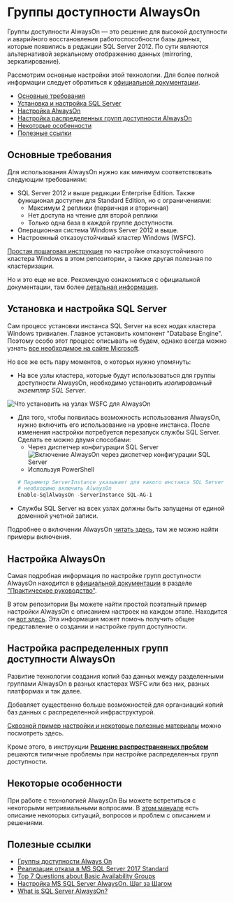 # Группы доступности AlwaysOn

Группы доступности AlwaysOn — это решение для высокой доступности и аварийного восстановления работоспособности базы данных, которые появились в редакции SQL Server 2012. По сути являются альтернативой зеркальному отображению данных (mirroring, зеркалирование).

Рассмотрим основные настройки этой технологии. Для более полной информации следует обратиться к [официальной документации](https://docs.microsoft.com/ru-ru/sql/database-engine/availability-groups/windows/always-on-availability-groups-sql-server?view=sql-server-2017).

- [Основные требования](#основные-требования)
- [Установка и настройка SQL Server](#установка-и-настройка-sql-server)
- [Настройка AlwaysOn](#настройка-alwayson)
- [Настройка распределенных групп доступности AlwaysOn](#настройка-распределенных-групп-доступности-alwayson)
- [Некоторые особенности](#некоторые-особенности)
- [Полезные ссылки](#полезные-ссылки)

## Основные требования

Для использования AlwaysOn нужно как минимум соответствовать следующим требованиям:
- SQL Server 2012 и выше редакции Enterprise Edition. Также функционал доступен для Standard Edition, но с ограничениями:
    * Максимум 2 реплики (первичная и вторичная)
    * Нет доступа на чтение для второй реплики
    * Только одна база в каждой группе доступности.
- Операционная система Windows Server 2012 и выше.
- Настроенный отказоустойчивый кластер Windows (WSFC).

[Простая пошаговая инструкция](../Windows%20Server%20Failover%20Cluster) по настройке отказоустойчивого кластера Windows в этом репозитории, а также другая полезная по кластеризации.

Но и это еще не все. Рекомендую ознакомиться с официальной документации, там более [детальная информация](https://docs.microsoft.com/ru-ru/sql/database-engine/availability-groups/windows/prereqs-restrictions-recommendations-always-on-availability?view=sql-server-2017).

## Установка и настройка SQL Server

Сам процесс установки инстанса SQL Server на всех нодах кластера Windows тривиален. Главное установить компонент "Database Engine". Поэтому особо этот процесс описывать не будем, однако всегда можно узнать [все необходимое на сайте Microsoft](https://docs.microsoft.com/ru-ru/sql/database-engine/install-windows/install-sql-server?view=sql-server-2017).

Но все же есть пару моментов, о которых нужно упомянуть:
- На все узлы кластера, которые будут использоваться для группы доступности AlwaysOn, необходимо установить *изолированный экземпляр SQL Server*.

![Что установить на узлах WSFC для AlwaysOn](media/Установка%20инстанса%20(не%20кластер%20SQL).PNG)

- Для того, чтобы появилась возможность использования AlwaysOn, нужно включить его использование на уровне инстанса. После изменения настройки потребуется перезапуск службы SQL Server. Сделать ее можно двумя способами:
    * Через диспетчер конфигурации SQL Server
    ![Включение AlwaysOn через диспетчер конфигурации SQL Server](media/Включение%20AlwaysOn%20через%20диспетчер%20конфигурации%20SQL%20Server.PNG)
    * Используя PowerShell
    ```PowerShell
    # Параметр ServerInstance указывает для какого инстанса SQL Server
    # необходимо включить AlwaysOn
    Enable-SqlAlwaysOn -ServerInstance SQL-AG-1
    ```
- Службы SQL Server на всех узлах должны быть запущены от единой доменной учетной записи.

Подробнее о включении AlwaysOn [читать здесь](https://docs.microsoft.com/ru-ru/sql/database-engine/availability-groups/windows/enable-and-disable-always-on-availability-groups-sql-server?view=sql-server-2017), там же можно найти примеры включения.

## Настройка AlwaysOn

Самая подробная информация по настройке групп доступности AlwaysOn находится в [официальной документации](https://docs.microsoft.com/ru-ru/sql/database-engine/availability-groups/windows/overview-of-always-on-availability-groups-sql-server?view=sql-server-2017) в разделе ["Практическое руководство"](https://docs.microsoft.com/ru-ru/sql/database-engine/availability-groups/windows/administration-of-an-availability-group-sql-server?view=sql-server-2017).

В этом репозитории Вы можете найти простой поэтапный пример настройки AlwaysOn с описанием настроек на каждом этапе. Находится он [вот здесь](Настройка%20группы%20доступности%20AlwaysOn.md). Эта информация может помочь получить общее представление о создании и настройке групп доступности.

## Настройка распределенных групп доступности AlwaysOn

Развитие технологии создания копий баз данных между разделенными группами AlwaysOn в разных кластерах WSFC или без них, разных платформах и так далее.

Добавляет существенно больше возможностей для органзиаций копий баз данных с распределенной инфраструктурой.

[Сквозной пример настройки и некоторые полезные материалы](./%D0%9D%D0%B0%D1%81%D1%82%D1%80%D0%BE%D0%B9%D0%BA%D0%B0%20%D1%80%D0%B0%D1%81%D0%BF%D1%80%D0%B5%D0%B4%D0%B5%D0%BB%D0%B5%D0%BD%D0%BD%D1%8B%D1%85%20%D0%B3%D1%80%D1%83%D0%BF%D0%BF%20%D0%B4%D0%BE%D1%81%D1%82%D1%83%D0%BF%D0%BD%D0%BE%D1%81%D1%82%D0%B8%20AlwaysOn.md) можно посмотреть здесь.

Кроме этого, в инструкции **[Решение распространенных проблем](./%D0%A0%D0%B5%D1%88%D0%B5%D0%BD%D0%B8%D0%B5%20%D1%80%D0%B0%D1%81%D0%BF%D1%80%D0%BE%D1%81%D1%82%D1%80%D0%B0%D0%BD%D0%B5%D0%BD%D0%BD%D1%8B%D1%85%20%D0%BF%D1%80%D0%BE%D0%B1%D0%BB%D0%B5%D0%BC%20%D1%80%D0%B0%D1%81%D0%BF%D1%80%D0%B5%D0%B4%D0%B5%D0%BB%D0%B5%D0%BD%D0%BD%D1%8B%D1%85%20%D0%B3%D1%80%D1%83%D0%BF%D0%BF%20%D0%B4%D0%BE%D1%81%D1%82%D1%83%D0%BF%D0%BD%D0%BE%D1%81%D1%82%D0%B8%20AlwaysOn.md)** решаются типичные проблемы при настройке распределенных групп доступности.

## Некоторые особенности

При работе с технологией AlwaysOn Вы можете встретиться с некоторыми нетривиальными вопросами. В [этом мануале](Некоторые%20особенности%20при%20работе%20с%20AlwaysOn.md) есть описание некоторых ситуаций, вопросов и проблем с описанием и решениями.

## Полезные ссылки

- [Группы доступности Always On](https://docs.microsoft.com/ru-ru/sql/database-engine/availability-groups/windows/overview-of-always-on-availability-groups-sql-server?view=sql-server-2017)
- [Реализация отказа в MS SQL Server 2017 Standard](https://habr.com/ru/post/342248/)
- [Top 7 Questions about Basic Availability Groups](https://blogs.technet.microsoft.com/msftpietervanhove/2017/03/14/top-5-questions-about-basic-availability-groups/)
- [Настройка MS SQL Server AlwaysOn. Шаг за Шагом](http://www.interface.ru/home.asp?artId=36680)
- [What is SQL Server AlwaysOn?](https://www.mssqltips.com/sqlservertip/4717/what-is-sql-server-alwayson/)